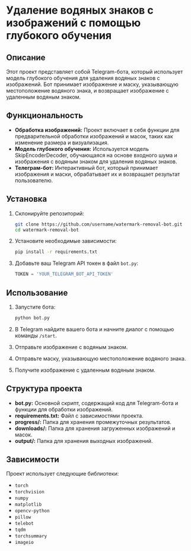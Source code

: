# Удаление водяных знаков с изображений с помощью глубокого обучения

## Описание
Этот проект представляет собой Telegram-бота, который использует модель глубокого обучения для удаления водяных знаков с изображений. Бот принимает изображение и маску, указывающую местоположение водяного знака, и возвращает изображение с удаленным водяным знаком.

## Функциональность
- **Обработка изображений:** Проект включает в себя функции для предварительной обработки изображений и масок, таких как изменение размера и визуализация.
- **Модель глубокого обучения:** Используется модель SkipEncoderDecoder, обучающаяся на основе входного шума и изображения с водяным знаком для удаления водяных знаков.
- **Телеграм-бот:** Интерактивный бот, который принимает изображения и маски, обрабатывает их и возвращает результат пользователю.

## Установка
1. Склонируйте репозиторий:
    ```bash
    git clone https://github.com/username/watermark-removal-bot.git
    cd watermark-removal-bot
    ```

2. Установите необходимые зависимости:
    ```bash
    pip install -r requirements.txt
    ```

3. Добавьте ваш Telegram API токен в файл `bot.py`:
    ```python
    TOKEN = 'YOUR_TELEGRAM_BOT_API_TOKEN'
    ```

## Использование
1. Запустите бота:
    ```bash
    python bot.py
    ```

2. В Telegram найдите вашего бота и начните диалог с помощью команды `/start`.

3. Отправьте изображение с водяным знаком.

4. Отправьте маску, указывающую местоположение водяного знака.

5. Получите изображение с удаленным водяным знаком.

## Структура проекта
- **bot.py:** Основной скрипт, содержащий код для Telegram-бота и функции для обработки изображений.
- **requirements.txt:** Файл с зависимостями проекта.
- **progress/:** Папка для хранения промежуточных результатов.
- **downloads/:** Папка для хранения загруженных изображений и масок.
- **output/:** Папка для хранения выходных изображений.

## Зависимости
Проект использует следующие библиотеки:
- `torch`
- `torchvision`
- `numpy`
- `matplotlib`
- `opencv-python`
- `pillow`
- `telebot`
- `tqdm`
- `torchsummary`
- `imageio`
